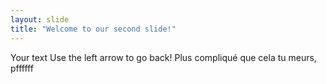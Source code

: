 ```yaml
---
layout: slide
title: "Welcome to our second slide!"
---
```

Your text
Use the left arrow to go back!
Plus compliqué que cela tu meurs, pffffff
